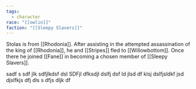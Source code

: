 ```yaml
---
tags:
  - character
race: "[[owlin]]"
faction: "[[Sleepy Slavers]]"
---
```

Stolas is from [[Rhodonia]]. After assisting in the attempted assassination of the king of [[Rhodonia]], he and [[Stripes]] fled to [[Willowbottom]]. Once there he joined [[Fane]] in becoming a chosen member of [[Sleepy Slavers]].

sadf s sdf jlk sdfjlkdsf dsl
SDFjl dfksdjl dslfj dsf ld  jlsd
df klsj dslfjsldkf jsd 
 djslfkjs dfj dls 
 s dfjs dljk df